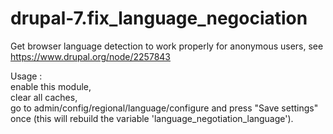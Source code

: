 drupal-7.fix_language_negociation
=================================

Get browser language detection to work properly for anonymous users, see https://www.drupal.org/node/2257843

Usage :  
enable this module,  
clear all caches,  
go to admin/config/regional/language/configure and press "Save settings" once (this will rebuild the variable 'language_negotiation_language').
